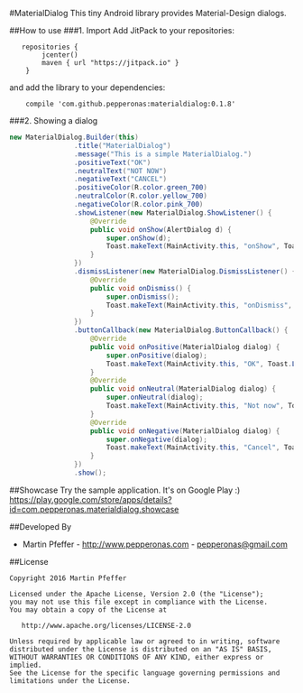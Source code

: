 #MaterialDialog
This tiny Android library provides Material-Design dialogs.


##How to use
###1. Import
Add JitPack to your repositories:

```
   repositories {
        jcenter()
        maven { url "https://jitpack.io" }
    }
```

and add the library to your dependencies:

```
    compile 'com.github.pepperonas:materialdialog:0.1.8'
```



###2. Showing a dialog

```java
new MaterialDialog.Builder(this)
                .title("MaterialDialog")
                .message("This is a simple MaterialDialog.")
                .positiveText("OK")
                .neutralText("NOT NOW")
                .negativeText("CANCEL")
                .positiveColor(R.color.green_700)
                .neutralColor(R.color.yellow_700)
                .negativeColor(R.color.pink_700)
                .showListener(new MaterialDialog.ShowListener() {
                    @Override
                    public void onShow(AlertDialog d) {
                        super.onShow(d);
                        Toast.makeText(MainActivity.this, "onShow", Toast.LENGTH_SHORT).show();
                    }
                })
                .dismissListener(new MaterialDialog.DismissListener() {
                    @Override
                    public void onDismiss() {
                        super.onDismiss();
                        Toast.makeText(MainActivity.this, "onDismiss", Toast.LENGTH_SHORT).show();
                    }
                })
                .buttonCallback(new MaterialDialog.ButtonCallback() {
                    @Override
                    public void onPositive(MaterialDialog dialog) {
                        super.onPositive(dialog);
                        Toast.makeText(MainActivity.this, "OK", Toast.LENGTH_SHORT).show();
                    }
                    @Override
                    public void onNeutral(MaterialDialog dialog) {
                        super.onNeutral(dialog);
                        Toast.makeText(MainActivity.this, "Not now", Toast.LENGTH_SHORT).show();
                    }
                    @Override
                    public void onNegative(MaterialDialog dialog) {
                        super.onNegative(dialog);
                        Toast.makeText(MainActivity.this, "Cancel", Toast.LENGTH_SHORT).show();
                    }
                })
                .show();
```                


##Showcase
Try the sample application. It's on Google Play :)
https://play.google.com/store/apps/details?id=com.pepperonas.materialdialog.showcase

##Developed By

* Martin Pfeffer - http://www.pepperonas.com - <pepperonas@gmail.com>


##License

    Copyright 2016 Martin Pfeffer

    Licensed under the Apache License, Version 2.0 (the "License");
    you may not use this file except in compliance with the License.
    You may obtain a copy of the License at

       http://www.apache.org/licenses/LICENSE-2.0

    Unless required by applicable law or agreed to in writing, software
    distributed under the License is distributed on an "AS IS" BASIS,
    WITHOUT WARRANTIES OR CONDITIONS OF ANY KIND, either express or implied.
    See the License for the specific language governing permissions and
    limitations under the License.


